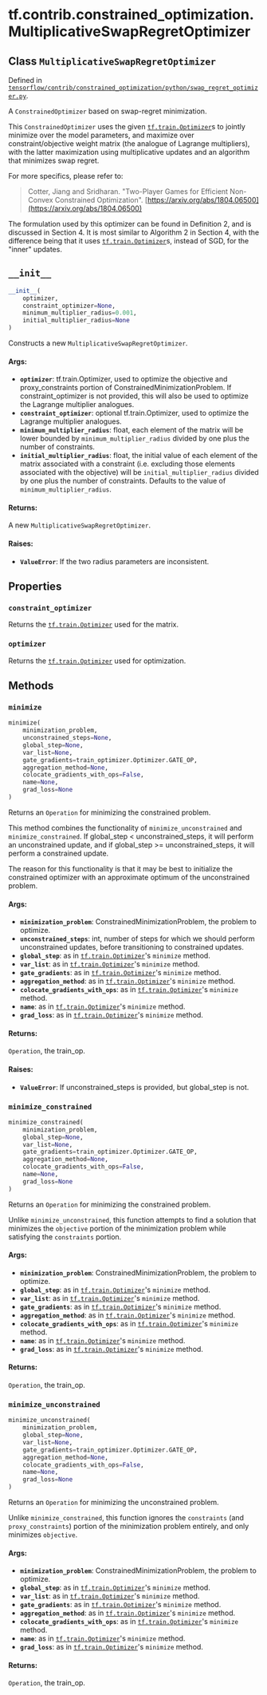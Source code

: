 <div itemscope itemtype="http://developers.google.com/ReferenceObject">
<meta itemprop="name" content="tf.contrib.constrained_optimization.MultiplicativeSwapRegretOptimizer" />
<meta itemprop="path" content="Stable" />
<meta itemprop="property" content="constraint_optimizer"/>
<meta itemprop="property" content="optimizer"/>
<meta itemprop="property" content="__init__"/>
<meta itemprop="property" content="minimize"/>
<meta itemprop="property" content="minimize_constrained"/>
<meta itemprop="property" content="minimize_unconstrained"/>
</div>

# tf.contrib.constrained_optimization.MultiplicativeSwapRegretOptimizer

## Class `MultiplicativeSwapRegretOptimizer`





Defined in [`tensorflow/contrib/constrained_optimization/python/swap_regret_optimizer.py`](https://www.tensorflow.org/code/tensorflow/contrib/constrained_optimization/python/swap_regret_optimizer.py).

A `ConstrainedOptimizer` based on swap-regret minimization.

This `ConstrainedOptimizer` uses the given <a href="../../../tf/train/Optimizer.md"><code>tf.train.Optimizer</code></a>s to jointly
minimize over the model parameters, and maximize over constraint/objective
weight matrix (the analogue of Lagrange multipliers), with the latter
maximization using multiplicative updates and an algorithm that minimizes swap
regret.

For more specifics, please refer to:

> Cotter, Jiang and Sridharan. "Two-Player Games for Efficient Non-Convex
> Constrained Optimization".
> [https://arxiv.org/abs/1804.06500](https://arxiv.org/abs/1804.06500)

The formulation used by this optimizer can be found in Definition 2, and is
discussed in Section 4. It is most similar to Algorithm 2 in Section 4, with
the difference being that it uses <a href="../../../tf/train/Optimizer.md"><code>tf.train.Optimizer</code></a>s, instead of SGD, for
the "inner" updates.

<h2 id="__init__"><code>__init__</code></h2>

``` python
__init__(
    optimizer,
    constraint_optimizer=None,
    minimum_multiplier_radius=0.001,
    initial_multiplier_radius=None
)
```

Constructs a new `MultiplicativeSwapRegretOptimizer`.

#### Args:

* <b>`optimizer`</b>: tf.train.Optimizer, used to optimize the objective and
    proxy_constraints portion of ConstrainedMinimizationProblem. If
    constraint_optimizer is not provided, this will also be used to optimize
    the Lagrange multiplier analogues.
* <b>`constraint_optimizer`</b>: optional tf.train.Optimizer, used to optimize the
    Lagrange multiplier analogues.
* <b>`minimum_multiplier_radius`</b>: float, each element of the matrix will be lower
    bounded by `minimum_multiplier_radius` divided by one plus the number of
    constraints.
* <b>`initial_multiplier_radius`</b>: float, the initial value of each element of the
    matrix associated with a constraint (i.e. excluding those elements
    associated with the objective) will be `initial_multiplier_radius`
    divided by one plus the number of constraints. Defaults to the value of
    `minimum_multiplier_radius`.


#### Returns:

A new `MultiplicativeSwapRegretOptimizer`.


#### Raises:

* <b>`ValueError`</b>: If the two radius parameters are inconsistent.



## Properties

<h3 id="constraint_optimizer"><code>constraint_optimizer</code></h3>

Returns the <a href="../../../tf/train/Optimizer.md"><code>tf.train.Optimizer</code></a> used for the matrix.

<h3 id="optimizer"><code>optimizer</code></h3>

Returns the <a href="../../../tf/train/Optimizer.md"><code>tf.train.Optimizer</code></a> used for optimization.



## Methods

<h3 id="minimize"><code>minimize</code></h3>

``` python
minimize(
    minimization_problem,
    unconstrained_steps=None,
    global_step=None,
    var_list=None,
    gate_gradients=train_optimizer.Optimizer.GATE_OP,
    aggregation_method=None,
    colocate_gradients_with_ops=False,
    name=None,
    grad_loss=None
)
```

Returns an `Operation` for minimizing the constrained problem.

This method combines the functionality of `minimize_unconstrained` and
`minimize_constrained`. If global_step < unconstrained_steps, it will
perform an unconstrained update, and if global_step >= unconstrained_steps,
it will perform a constrained update.

The reason for this functionality is that it may be best to initialize the
constrained optimizer with an approximate optimum of the unconstrained
problem.

#### Args:

* <b>`minimization_problem`</b>: ConstrainedMinimizationProblem, the problem to
    optimize.
* <b>`unconstrained_steps`</b>: int, number of steps for which we should perform
    unconstrained updates, before transitioning to constrained updates.
* <b>`global_step`</b>: as in <a href="../../../tf/train/Optimizer.md"><code>tf.train.Optimizer</code></a>'s `minimize` method.
* <b>`var_list`</b>: as in <a href="../../../tf/train/Optimizer.md"><code>tf.train.Optimizer</code></a>'s `minimize` method.
* <b>`gate_gradients`</b>: as in <a href="../../../tf/train/Optimizer.md"><code>tf.train.Optimizer</code></a>'s `minimize` method.
* <b>`aggregation_method`</b>: as in <a href="../../../tf/train/Optimizer.md"><code>tf.train.Optimizer</code></a>'s `minimize` method.
* <b>`colocate_gradients_with_ops`</b>: as in <a href="../../../tf/train/Optimizer.md"><code>tf.train.Optimizer</code></a>'s `minimize`
    method.
* <b>`name`</b>: as in <a href="../../../tf/train/Optimizer.md"><code>tf.train.Optimizer</code></a>'s `minimize` method.
* <b>`grad_loss`</b>: as in <a href="../../../tf/train/Optimizer.md"><code>tf.train.Optimizer</code></a>'s `minimize` method.


#### Returns:

`Operation`, the train_op.


#### Raises:

* <b>`ValueError`</b>: If unconstrained_steps is provided, but global_step is not.

<h3 id="minimize_constrained"><code>minimize_constrained</code></h3>

``` python
minimize_constrained(
    minimization_problem,
    global_step=None,
    var_list=None,
    gate_gradients=train_optimizer.Optimizer.GATE_OP,
    aggregation_method=None,
    colocate_gradients_with_ops=False,
    name=None,
    grad_loss=None
)
```

Returns an `Operation` for minimizing the constrained problem.

Unlike `minimize_unconstrained`, this function attempts to find a solution
that minimizes the `objective` portion of the minimization problem while
satisfying the `constraints` portion.

#### Args:

* <b>`minimization_problem`</b>: ConstrainedMinimizationProblem, the problem to
    optimize.
* <b>`global_step`</b>: as in <a href="../../../tf/train/Optimizer.md"><code>tf.train.Optimizer</code></a>'s `minimize` method.
* <b>`var_list`</b>: as in <a href="../../../tf/train/Optimizer.md"><code>tf.train.Optimizer</code></a>'s `minimize` method.
* <b>`gate_gradients`</b>: as in <a href="../../../tf/train/Optimizer.md"><code>tf.train.Optimizer</code></a>'s `minimize` method.
* <b>`aggregation_method`</b>: as in <a href="../../../tf/train/Optimizer.md"><code>tf.train.Optimizer</code></a>'s `minimize` method.
* <b>`colocate_gradients_with_ops`</b>: as in <a href="../../../tf/train/Optimizer.md"><code>tf.train.Optimizer</code></a>'s `minimize`
    method.
* <b>`name`</b>: as in <a href="../../../tf/train/Optimizer.md"><code>tf.train.Optimizer</code></a>'s `minimize` method.
* <b>`grad_loss`</b>: as in <a href="../../../tf/train/Optimizer.md"><code>tf.train.Optimizer</code></a>'s `minimize` method.


#### Returns:

`Operation`, the train_op.

<h3 id="minimize_unconstrained"><code>minimize_unconstrained</code></h3>

``` python
minimize_unconstrained(
    minimization_problem,
    global_step=None,
    var_list=None,
    gate_gradients=train_optimizer.Optimizer.GATE_OP,
    aggregation_method=None,
    colocate_gradients_with_ops=False,
    name=None,
    grad_loss=None
)
```

Returns an `Operation` for minimizing the unconstrained problem.

Unlike `minimize_constrained`, this function ignores the `constraints` (and
`proxy_constraints`) portion of the minimization problem entirely, and only
minimizes `objective`.

#### Args:

* <b>`minimization_problem`</b>: ConstrainedMinimizationProblem, the problem to
    optimize.
* <b>`global_step`</b>: as in <a href="../../../tf/train/Optimizer.md"><code>tf.train.Optimizer</code></a>'s `minimize` method.
* <b>`var_list`</b>: as in <a href="../../../tf/train/Optimizer.md"><code>tf.train.Optimizer</code></a>'s `minimize` method.
* <b>`gate_gradients`</b>: as in <a href="../../../tf/train/Optimizer.md"><code>tf.train.Optimizer</code></a>'s `minimize` method.
* <b>`aggregation_method`</b>: as in <a href="../../../tf/train/Optimizer.md"><code>tf.train.Optimizer</code></a>'s `minimize` method.
* <b>`colocate_gradients_with_ops`</b>: as in <a href="../../../tf/train/Optimizer.md"><code>tf.train.Optimizer</code></a>'s `minimize`
    method.
* <b>`name`</b>: as in <a href="../../../tf/train/Optimizer.md"><code>tf.train.Optimizer</code></a>'s `minimize` method.
* <b>`grad_loss`</b>: as in <a href="../../../tf/train/Optimizer.md"><code>tf.train.Optimizer</code></a>'s `minimize` method.


#### Returns:

`Operation`, the train_op.



